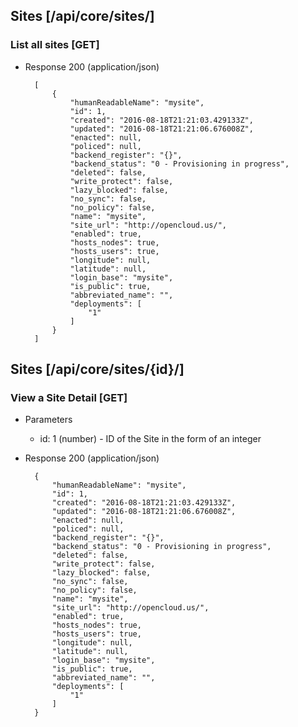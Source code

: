 ## Sites [/api/core/sites/]

### List all sites [GET]

+ Response 200 (application/json)

        [
            {
                "humanReadableName": "mysite",
                "id": 1,
                "created": "2016-08-18T21:21:03.429133Z",
                "updated": "2016-08-18T21:21:06.676008Z",
                "enacted": null,
                "policed": null,
                "backend_register": "{}",
                "backend_status": "0 - Provisioning in progress",
                "deleted": false,
                "write_protect": false,
                "lazy_blocked": false,
                "no_sync": false,
                "no_policy": false,
                "name": "mysite",
                "site_url": "http://opencloud.us/",
                "enabled": true,
                "hosts_nodes": true,
                "hosts_users": true,
                "longitude": null,
                "latitude": null,
                "login_base": "mysite",
                "is_public": true,
                "abbreviated_name": "",
                "deployments": [
                    "1"
                ]
            }
        ]

## Sites [/api/core/sites/{id}/]

### View a Site Detail [GET]

+ Parameters
    + id: 1 (number) - ID of the Site in the form of an integer

+ Response 200 (application/json)
        
        {
            "humanReadableName": "mysite",
            "id": 1,
            "created": "2016-08-18T21:21:03.429133Z",
            "updated": "2016-08-18T21:21:06.676008Z",
            "enacted": null,
            "policed": null,
            "backend_register": "{}",
            "backend_status": "0 - Provisioning in progress",
            "deleted": false,
            "write_protect": false,
            "lazy_blocked": false,
            "no_sync": false,
            "no_policy": false,
            "name": "mysite",
            "site_url": "http://opencloud.us/",
            "enabled": true,
            "hosts_nodes": true,
            "hosts_users": true,
            "longitude": null,
            "latitude": null,
            "login_base": "mysite",
            "is_public": true,
            "abbreviated_name": "",
            "deployments": [
                "1"
            ]
        }
